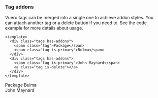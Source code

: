 ### Tag addons

Vuero tags can be merged into a single one to achieve addon styles.
You can attach another tag or a delete button if you need to.
See the code example for more details about usage.

<!--code-->

```vue
<template>
  <div class="tags has-addons">
    <span class="tag">Package</span>
    <span class="tag is-primary">Bulma</span>
  </div>
  <div class="tags has-addons">
    <span class="tag is-primary">John Maynard</span>
    <a class="tag is-delete"></a>
  </div>
</template>
```

<!--/code-->

<!--example-->

<div class="field">
    <div class="control">
        <div class="tags has-addons">
            <span class="tag">Package</span>
            <span class="tag is-primary">Bulma</span>
        </div>
        <div class="tags has-addons">
            <span class="tag is-primary">John Maynard</span>
            <a class="tag is-delete"></a>
        </div>
    </div>
</div>

<!--/example-->
